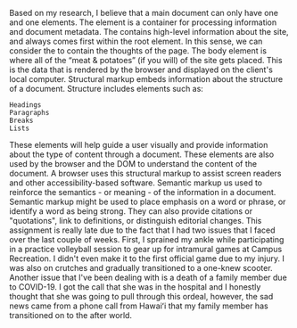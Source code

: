 Based on my research, I believe that a main document can only have one <head> and one <body> elements. The <head> element is a container for processing information and document metadata. The <head> contains high-level information about the site, and always comes first within the root element. In this sense, we can consider the <head> to contain the thoughts of the page. The body element is where all of the “meat & potatoes” (if you will) of the site gets placed. This is the data that is rendered by the browser and displayed on the client's local computer.
Structural markup embeds information about the structure of a document. Structure includes elements such as:

    Headings
    Paragraphs
    Breaks
    Lists

These elements will help guide a user visually and provide information about the type of content through a document. These elements are also used by the browser and the DOM to understand the content of the document. A browser uses this structural markup to assist screen readers and other accessibility-based software.
Semantic markup us used to reinforce the semantics - or meaning - of the information in a document. Semantic markup might be used to place emphasis on a word or phrase, or identify a word as being strong. They can also provide citations or "quotations", link to definitions, or distinguish editorial changes.
This assignment is really late due to the fact that I had two issues that I faced over the last couple of weeks. First, I sprained my ankle while participating in a practice volleyball session to gear up for intramural games at Campus Recreation. I didn't even make it to the first official game due to my injury. I was also on crutches and gradually transitioned to a one-knew scooter. Another issue that I've been dealing with is a death of a family member due to COVID-19. I got the call that she was in the hospital and I honestly thought that she was going to pull through this ordeal, however, the sad news came from a phone call from Hawaiʻi that my family member has transitioned on to the after world.
